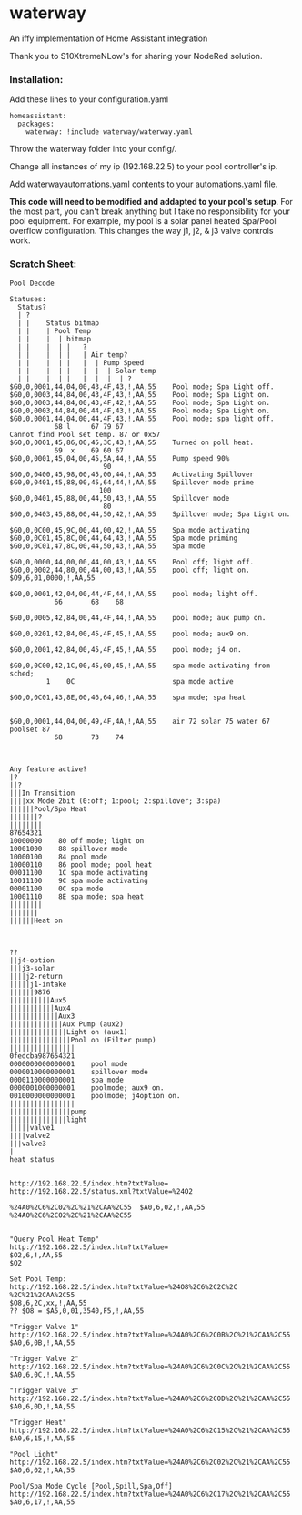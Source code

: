 # waterway
An iffy implementation of Home Assistant integration

Thank you to S10XtremeNLow's for sharing your NodeRed solution.


### Installation: 
Add these lines to your configuration.yaml

```
homeassistant:
  packages:
    waterway: !include waterway/waterway.yaml
```

Throw the waterway folder into your config/. 

Change all instances of my ip (192.168.22.5) to your pool controller's ip.

Add waterwayautomations.yaml contents to your automations.yaml file. 

__This code will need to be modified and addapted to your pool's setup__. For the most part, you can't break anything but I take no responsibility for your pool equipment. For example, my pool is a solar panel heated Spa/Pool overflow configuration. This changes the way j1, j2, & j3 valve controls work.




### Scratch Sheet:
```
Pool Decode

Statuses:
  Status?
  | ?
  | |    Status bitmap
  | |    | Pool Temp
  | |    |  | bitmap
  | |    |  | |   ?
  | |    |  | |   | Air temp?
  | |    |  | |   |  | Pump Speed
  | |    |  | |   |  |  | Solar temp
  | |    |  | |   |  |  |  | ?
$G0,0,0001,44,04,00,43,4F,43,!,AA,55	Pool mode; Spa Light off.
$G0,0,0003,44,84,00,43,4F,43,!,AA,55	Pool mode; Spa Light on.
$G0,0,0003,44,84,00,43,4F,42,!,AA,55	Pool mode; Spa Light on.
$G0,0,0003,44,84,00,44,4F,43,!,AA,55	Pool mode; Spa Light on.
$G0,0,0001,44,04,00,44,4F,43,!,AA,55	Pool mode; spa light off.
           68 l     67 79 67 											Cannot find Pool set temp. 87 or 0x57
$G0,0,0001,45,86,00,45,3C,43,!,AA,55	Turned on poll heat.
           69  x    69 60 67
$G0,0,0001,45,04,00,45,5A,44,!,AA,55	Pump speed 90%
                       90
$G0,0,0400,45,98,00,45,00,44,!,AA,55	Activating Spillover
$G0,0,0401,45,88,00,45,64,44,!,AA,55	Spillover mode prime
                      100
$G0,0,0401,45,88,00,44,50,43,!,AA,55	Spillover mode
                       80
$G0,0,0403,45,88,00,44,50,42,!,AA,55	Spillover mode; Spa Light on.

$G0,0,0C00,45,9C,00,44,00,42,!,AA,55	Spa mode activating
$G0,0,0C01,45,8C,00,44,64,43,!,AA,55	Spa mode priming
$G0,0,0C01,47,8C,00,44,50,43,!,AA,55	Spa mode

$G0,0,0000,44,00,00,44,00,43,!,AA,55	Pool off; light off.
$G0,0,0002,44,80,00,44,00,43,!,AA,55	pool off; light on.			$O9,6,01,0000,!,AA,55

$G0,0,0001,42,04,00,44,4F,44,!,AA,55	pool mode; light off.
           66       68    68

$G0,0,0005,42,84,00,44,4F,44,!,AA,55	pool mode; aux pump on.

$G0,0,0201,42,84,00,45,4F,45,!,AA,55	pool mode; aux9 on.

$G0,0,2001,42,84,00,45,4F,45,!,AA,55	pool mode; j4 on.

$G0,0,0C00,42,1C,00,45,00,45,!,AA,55	spa mode activating from sched;
         1    0C                    	spa mode active

$G0,0,0C01,43,8E,00,46,64,46,!,AA,55	spa mode; spa heat


$G0,0,0001,44,04,00,49,4F,4A,!,AA,55	air 72 solar 75 water 67 poolset 87
           68       73    74



Any feature active?
|?
||?
|||In Transition
||||xx Mode 2bit (0:off; 1:pool; 2:spillover; 3:spa)
||||||Pool/Spa Heat
|||||||?
||||||||
87654321
10000000	80 off mode; light on
10001000	88 spillover mode
10000100	84 pool mode
10000110	86 pool mode; pool heat
00011100	1C spa mode activating
10011100	9C spa mode activating
00001100	0C spa mode
10001110	8E spa mode; spa heat
||||||||
|||||||
||||||Heat on



??
||j4-option
|||j3-solar
||||j2-return
|||||j1-intake
||||||9876
||||||||||Aux5
|||||||||||Aux4
||||||||||||Aux3
|||||||||||||Aux Pump (aux2)
||||||||||||||Light on (aux1)
|||||||||||||||Pool on (Filter pump)
||||||||||||||||
0fedcba987654321
0000000000000001	pool mode
0000010000000001	spillover mode
0000110000000001	spa mode
0000001000000001	poolmode; aux9 on.
0010000000000001	poolmode; j4option on.
||||||||||||||||
|||||||||||||||pump
||||||||||||||light
|||||valve1
||||valve2
|||valve3
|
heat status


http://192.168.22.5/index.htm?txtValue=
http://192.168.22.5/status.xml?txtValue=%24O2

%24A0%2C6%2C02%2C%21%2CAA%2C55	$A0,6,02,!,AA,55
%24A0%2C6%2C02%2C%21%2CAA%2C55


"Query Pool Heat Temp"
http://192.168.22.5/index.htm?txtValue=
$O2,6,!,AA,55
$O2

Set Pool Temp:
http://192.168.22.5/index.htm?txtValue=%24O8%2C6%2C2C%2C  %2C%21%2CAA%2C55
$O8,6,2C,xx,!,AA,55
?? $O8 = $A5,0,01,3540,F5,!,AA,55

"Trigger Valve 1"
http://192.168.22.5/index.htm?txtValue=%24A0%2C6%2C0B%2C%21%2CAA%2C55
$A0,6,0B,!,AA,55

"Trigger Valve 2"
http://192.168.22.5/index.htm?txtValue=%24A0%2C6%2C0C%2C%21%2CAA%2C55
$A0,6,0C,!,AA,55

"Trigger Valve 3"
http://192.168.22.5/index.htm?txtValue=%24A0%2C6%2C0D%2C%21%2CAA%2C55
$A0,6,0D,!,AA,55

"Trigger Heat"
http://192.168.22.5/index.htm?txtValue=%24A0%2C6%2C15%2C%21%2CAA%2C55
$A0,6,15,!,AA,55

"Pool Light"
http://192.168.22.5/index.htm?txtValue=%24A0%2C6%2C02%2C%21%2CAA%2C55
$A0,6,02,!,AA,55

Pool/Spa Mode Cycle [Pool,Spill,Spa,Off]
http://192.168.22.5/index.htm?txtValue=%24A0%2C6%2C17%2C%21%2CAA%2C55
$A0,6,17,!,AA,55
```
